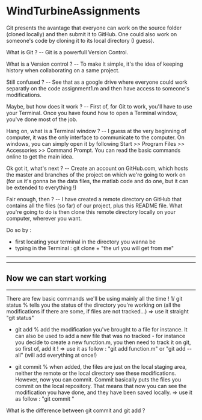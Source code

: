 # WindTurbineAssignments

Git presents the avantage that everyone can work on the source folder (cloned locally) and then submit it to GitHub. One could also work on someone's code by cloning it to its local directory (I guess). 

What is Git ? 
-- Git is a powerfull Version Control. 

What is a Version control ? 
-- To make it simple, it's the idea of keeping history when collaborating on a same project. 

Still confused ? 
-- See that as a google drive where everyone could work separatly on the code assignment1.m and then have access to someone's modifications. 

Maybe, but how does it work ? 
-- First of, for Git to work, you'll have to use your Terminal. Once you have found how to open a Terminal window, you've done most of the job. 

Hang on, what is a Terminal window ? 
-- I guess at the very beginning of computer, it was the only interface to communicate to the computer. On windows, you can simply open it by following Start >> Program Files >> Accessories >> Command Prompt. You can read the basic commands online to get the main idea.

Ok got it, what's next ?
-- Create an account on GitHub.com, which hosts the master and branches of the project on which we're going to work on (for us it's gonna be the data files, the matlab code and do one, but it can be extended to everything !) 

Fair enough, then ? 
-- I have created a remote directory on GitHub that contains all the files (so far) of our project, plus this README file. What you're going to do is then clone this remote directory locally on your computer, wherever you want. 

Do so by : 
- first locating your terminal in the directory you wanna be 
- typing in the Terminal : git clone + "the url you will get from me"

----------
----------
Now we can start working 
----------
----------

There are few basic commands we'll be using mainly all the time ! 
1/ git status % tells you the status of the directory you're working on (all the modifications if there are some, if files are not tracked...)
=> use it straight "git status"

- git add % add the modification you've brought to a file for instance. It can also be used to add a new file that was no tracked - for instance you decide to create a new function.m, you then need to track it on git, so first of, add it ! 
=> use it as follow : "git add function.m" or "git add --all" (will add everything at once!) 

- git commit % when added, the files are just on the local staging area, neither the remote or the local directory see these modifications. However, now you can commit. Commit basically puts the files you commit on the local repository. That means that now you can see the modification you have done, and they have been saved locally. 
=> use it as follow : "git commit "




What is the difference between git commit and git add ? 
